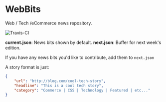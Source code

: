 # WebBits
Web / Tech /eCommerce news repository.

![Travis-CI](https://travis-ci.org/lmarkus/WebBits.svg)

**current.json**: News bits shown by default.
**next.json**: Buffer for next week's edition.

If you have any news bits you'd like to contribute, add them to `next.json`

A story format is just:

```json
{
    "url": "http://blog.com/cool-tech-story",
    "headline": "This is a cool tech story",
    "category": "Commerce | CSS | Technology | Featured | etc..." 
}
```